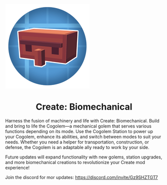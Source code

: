 ![icon](.idea/icon.png)
# <center> Create: Biomechanical </center>

Harness the fusion of machinery and life with Create: Biomechanical. Build and bring to life the Cogolem—a mechanical golem that serves various functions depending on its mode. Use the Cogolem Station to power up your Cogolem, enhance its abilities, and switch between modes to suit your needs. Whether you need a helper for transportation, construction, or defense, the Cogolem is an adaptable ally ready to work by your side.

Future updates will expand functionality with new golems, station upgrades, and more biomechanical creations to revolutionize your Create mod experience!

Join the discord for mor updates: https://discord.com/invite/Gz9SHZTGT7

